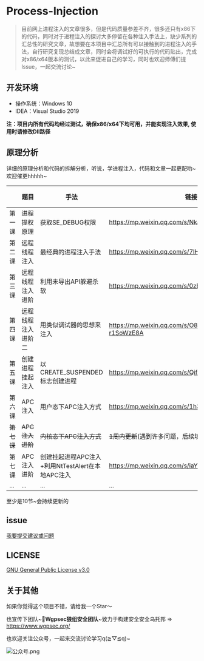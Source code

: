 # Process-Injection
>  目前网上进程注入的文章很多，但是代码质量参差不齐，很多还只有x86下的代码，同时对于进程注入的探讨大多停留在各种注入手法上，缺少系列的汇总性的研究文章，故想要在本项目中汇总所有可以接触到的进程注入的手法，自行研究复现总结成文章，同时会将调试好的可执行的代码贴出，完成对x86/x64版本的测试，以此来促进自己的学习，同时也欢迎师傅们提Issue，一起交流讨论~



## 开发环境

- 操作系统：Windows 10
- IDEA：Visual Studio 2019

**注：项目内所有代码均经过测试，确保x86/x64下均可用，并能实现注入效果, 使用时请修改Dll路径**



## 原理分析

详细的原理分析和代码的拆解分析，听说，学进程注入，代码和文章一起更配哟~欢迎催更hhhhh~

|            | 题目               | 手法                                             | 链接                                              | 完成 |
| ---------- | ------------------ | ------------------------------------------------ | ------------------------------------------------- | ---- |
| 第一课     | 进程提权原理       | 获取SE_DEBUG权限                                 | https://mp.weixin.qq.com/s/NkJOfiRIBnqyzVh3_fE22Q | √    |
| 第二课     | 远程线程注入       | 最经典的进程注入手法                             | https://mp.weixin.qq.com/s/7lHqfWrewgiVtTXGhVXfQA | √    |
| 第三课     | 远程线程注入进阶   | 利用未导出API躲避杀软                            | https://mp.weixin.qq.com/s/0zBPrC42zB6fkDZAEn92ww | √    |
| 第四课     | 远程线程注入进阶二 | 用类似调试器的思想来注入                         | https://mp.weixin.qq.com/s/O80hGlJWRMkH-r1SoWzE8A | √    |
| 第五课     | 创建进程挂起注入   | 以CREATE_SUSPENDED标志创建进程                   | https://mp.weixin.qq.com/s/QifTJZGg4dtO9YtSv8a5Ug | √    |
| 第六课     | APC注入            | 用户态下APC注入方式                              | https://mp.weixin.qq.com/s/1h3msxhF6I_JLKAXU-1oeg | √    |
| ~~第七课~~ | ~~APC注入进阶~~    | ~~内核态下APC注入方式~~                          | ~~1周内更新~~(遇到许多问题，后续填坑)             | ×    |
| 第七课     | APC注入进阶        | 创建挂起进程APC注入+利用NtTestAlert在本地APC注入 | https://mp.weixin.qq.com/s/iaYT5iKBYIm-iTLn_4jR7Q | √    |
| ...        | ...                | ...                                              | ...                                               |      |

至少是10节~会持续更新的



## issue

[我要提交建议或问题](https://github.com/Gality369/Process-Injection/issues)



## LICENSE

[GNU General Public License v3.0](https://github.com/Gality369/Process-Injection/blob/main/LICENSE)



## 关于其他

如果你觉得这个项目不错，请给我一个Star～

也宣传下团队~🎉**Wgpsec狼组安全团队**~致力于构建安全安全乌托邦 => https://www.wgpsec.org/

也欢迎关注公众号，一起来交流讨论学习q(≧▽≦q)~

![公众号.png](https://github.com/Gality369/Process-Injection/blob/main/img/gzh.png)

